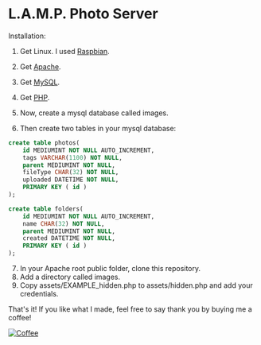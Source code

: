 # L.A.M.P. Photo Server

Installation:
1. Get Linux. I used [Raspbian](https://www.raspbian.org/).
2. Get [Apache](https://httpd.apache.org/).
3. Get [MySQL](https://www.mysql.com/).
4. Get [PHP](https://www.php.net/).

5. Now, create a mysql database called images.
6. Then create two tables in your mysql database:

```sql
create table photos(
    id MEDIUMINT NOT NULL AUTO_INCREMENT,
    tags VARCHAR(1100) NOT NULL,
    parent MEDIUMINT NOT NULL,
    fileType CHAR(32) NOT NULL,
    uploaded DATETIME NOT NULL,
    PRIMARY KEY ( id )
);

create table folders(
    id MEDIUMINT NOT NULL AUTO_INCREMENT,
    name CHAR(32) NOT NULL,
    parent MEDIUMINT NOT NULL,
    created DATETIME NOT NULL,
    PRIMARY KEY ( id )
);
```

7. In your Apache root public folder, clone this repository.
8. Add a directory called images.
9. Copy assets/EXAMPLE_hidden.php to assets/hidden.php and add your credentials.


That's it! 
If you like what I made, feel free to say thank you by buying me a coffee!

[![Coffee](https://www.buymeacoffee.com/assets/img/custom_images/orange_img.png)](https://buymeacoffee.com/jacksheridan)

